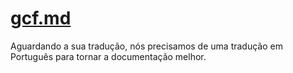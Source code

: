 # [gcf.md](/hosting/gcf.md)

Aguardando a sua tradução, nós precisamos de uma tradução em Português para tornar a documentação melhor.
